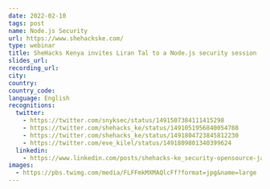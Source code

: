 ```yaml
---
date: 2022-02-10
tags: post
name: Node.js Security 
url: https://www.shehackske.com/
type: webinar
title: SheHacks Kenya invites Liran Tal to a Node.js security session
slides_url:
recording_url:
city: 
country: 
country_code: 
language: English
recognitions:
  twitter:
    - https://twitter.com/snyksec/status/1491507384111415298
    - https://twitter.com/shehacks_ke/status/1491051956840054788
    - https://twitter.com/shehacks_ke/status/1491804723845812230
    - https://twitter.com/eve_kilel/status/1491809801340399624
  linkedin:
    - https://www.linkedin.com/posts/shehacks-ke_security-opensource-javascript-activity-6896818281265684480-CV1g
images:
  - https://pbs.twimg.com/media/FLFFmkMXMAQlcFf?format=jpg&name=large
---
```

